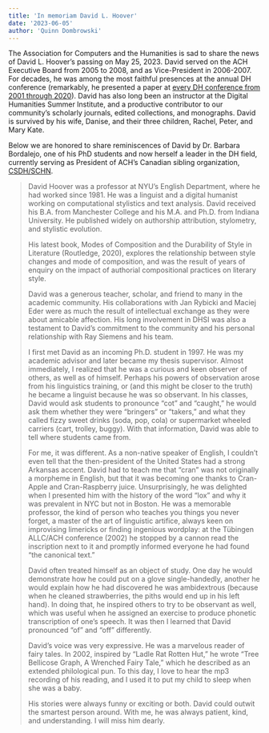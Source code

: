```yaml
---
title: 'In memoriam David L. Hoover'
date: '2023-06-05'
author: 'Quinn Dombrowski'
---
```


The Association for Computers and the Humanities is sad to share the news of David L. Hoover’s passing on May 25, 2023. David served on the ACH Executive Board from 2005 to 2008, and as Vice-President in 2006-2007. For decades, he was among the most faithful presences at the annual DH conference (remarkably, he presented a paper at [every DH conference from 2001 through 2020](https://dh-abstracts.library.virginia.edu/authors/23)). David has also long been an instructor at the Digital Humanities Summer Institute, and a productive contributor to our community’s scholarly journals, edited collections, and monographs. David is survived by his wife, Danise, and their three children, Rachel, Peter, and Mary Kate.

Below we are honored to share reminiscences of David by Dr. Barbara Bordalejo, one of his PhD students and now herself a leader in the DH field, currently serving as President of ACH’s Canadian sibling organization, [CSDH/SCHN](https://csdh-schn.org/about-csdh-schn/).

> David Hoover was a professor at NYU’s English Department, where he had worked since 1981. He was a linguist and a digital humanist working on computational stylistics and text analysis. David received his B.A. from Manchester College and his M.A. and Ph.D. from Indiana University. He published widely on authorship attribution, stylometry, and stylistic evolution.
>
> His latest book, Modes of Composition and the Durability of Style in Literature (Routledge, 2020), explores the relationship between style changes and mode of composition, and was the result of years of enquiry on the impact of authorial compositional practices on literary style. 
>
> David was a generous teacher, scholar, and friend to many in the academic community. His collaborations with Jan Rybicki and Maciej Eder were as much the result of intellectual exchange as they were about amicable affection. His long involvement in DHSI was also a testament to David’s commitment to the community and his personal relationship with Ray Siemens and his team.  
>
> I first met David as an incoming Ph.D. student in 1997. He was my academic advisor and later became my thesis supervisor. Almost immediately, I realized that he was a curious and keen observer of others, as well as of himself. Perhaps his powers of observation arose from his linguistics training, or (and this might be closer to the truth) he became a linguist because he was so observant. In his classes, David would ask students to pronounce “cot” and “caught,” he would ask them whether they were “bringers” or “takers,” and what they called fizzy sweet drinks (soda, pop, cola) or supermarket wheeled carriers (cart, trolley, buggy). With that information, David was able to tell where students came from. 
>
> For me, it was different. As a non-native speaker of English, I couldn’t even tell that the then-president of the United States had a strong Arkansas accent. David had to teach me that “cran” was not originally a morpheme in English, but that it was becoming one thanks to Cran-Apple and Cran-Raspberry juice. Unsurprisingly, he was delighted when I presented him with the history of the word “lox” and why it was prevalent in NYC but not in Boston. He was a memorable professor, the kind of person who teaches you things you never forget, a master of the art of linguistic artifice, always keen on improvising limericks or finding ingenious wordplay: at the Tübingen ALLC/ACH conference (2002) he stopped by a cannon read the inscription next to it and promptly informed everyone he had found “the canonical text.”
>
> David often treated himself as an object of study. One day he would demonstrate how he could put on a glove single-handedly, another he would explain how he had discovered he was ambidextrous (because when he cleaned strawberries, the piths would end up in his left hand). In doing that, he inspired others to try to be observant as well, which was useful when he assigned an exercise to produce phonetic transcription of one’s speech. It was then I learned that David pronounced “of” and “off” differently. 
>
> David’s voice was very expressive. He was a marvelous reader of fairy tales. In 2002, inspired by “Ladle Rat Rotten Hut,” he wrote “Tree Bellicose Graph, A Wrenched Fairy Tale,” which he described as an extended philological pun. To this day, I love to hear the mp3 recording of his reading, and I used it to put my child to sleep when she was a baby. 
>
> His stories were always funny or exciting or both. David could outwit the smartest person around. With me, he was always patient, kind, and understanding. I will miss him dearly.